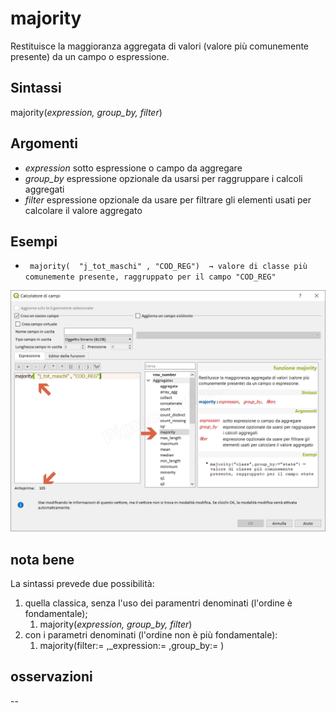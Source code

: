 # majority

Restituisce la maggioranza aggregata di valori (valore più comunemente presente) da un campo o espressione.

## Sintassi

majority(_expression, group_by, filter_)

## Argomenti

* _expression_ sotto espressione o campo da aggregare
* _group_by_ espressione opzionale da usarsi per raggruppare i calcoli aggregati
* _filter_ espressione opzionale da usare per filtrare gli elementi usati per calcolare il valore aggregato

## Esempi

* ` majority(  "j_tot_maschi" , "COD_REG")  → valore di classe più comunemente presente, raggruppato per il campo "COD_REG"`

![](/img/aggregates/majority/majority1.png)

## nota bene

La sintassi prevede due possibilità:
1. quella classica, senza l'uso dei paramentri denominati (l'ordine è fondamentale);
    1. majority(_expression, group_by, filter_)
2. con i parametri denominati (l'ordine non è più fondamentale): 
    1. majority(filter:= ,_expression:= ,group_by:= )

## osservazioni

--
